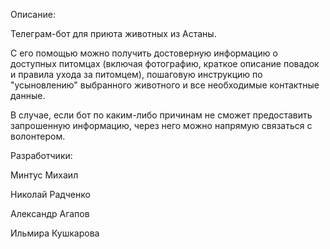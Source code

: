 Описание:

Телеграм-бот для приюта животных из Астаны. 

С его помощью можно получить достоверную информацию о доступных питомцах (включая фотографию, краткое описание повадок и правила ухода за питомцем), пошаговую инструкцию по "усыновлению" выбранного животного и все необходимые контактные данные.

В случае, если бот по каким-либо причинам не сможет предоставить запрошенную информацию, через него можно напрямую связаться с волонтером.



Разработчики:

Минтус Михаил

Николай Радченко

Александр Агапов

Ильмира Кушкарова
